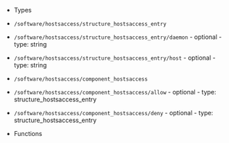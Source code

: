  - Types
  - `/software/hostsaccess/structure_hostsaccess_entry`
   - `/software/hostsaccess/structure_hostsaccess_entry/daemon`
    - optional
    - type: string
   - `/software/hostsaccess/structure_hostsaccess_entry/host`
    - optional
    - type: string
  - `/software/hostsaccess/component_hostsaccess`
   - `/software/hostsaccess/component_hostsaccess/allow`
    - optional
    - type: structure_hostsaccess_entry
   - `/software/hostsaccess/component_hostsaccess/deny`
    - optional
    - type: structure_hostsaccess_entry

 - Functions
